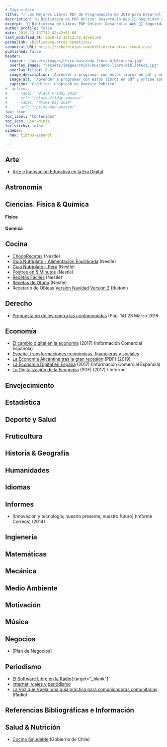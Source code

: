```yaml
---
# Página Base
title: "▷ Los Mejores Libros PDF de Programación de 2019 para Desarrolladores 📚"
description: "🚀 Biblioteca de PDF Online: Desarrollo Web 👩‍💻 Seguridad 🔐 Robótica 🤖 Redes 🕸 Criptomonedas 🏠 Domótica 💻 & Más ¡💥 100% GRATIS y en ESPAÑOL 💥!"
excerpt: "🚀 Biblioteca de Libros PDF Online: Desarrollo Web 👩‍💻 Seguridad 🔐 Robótica 🤖 Redes 🕸 Criptomonedas 🏠 Domótica 💻 & Más ¡100% GRATIS y en ESPAÑOL 💥!"
author_profile: false
date: 2019-12-13TT12:42:42+01:00
last_modified_at: 2019-12-13T12:42:42+01:00
permalink: /biblioteca-otras-tematicas/
canonical_URL: https://ciberninjas.com/biblioteca-otras-tematicas/
published: false
header:
  teaser: "/assets/images/chico-buscando-libro-biblioteca.jpg"
  overlay_image: "/assets/images/chico-buscando-libro-biblioteca.jpg"
  overlay_filter: 0.2
  image_description: 'Aprender a programar con estos libros en pdf y online sobre desarrollo web y otras tecnologíases | Ciberninjas'
  image_alt: 'Aprender a programar con estos libros en pdf y online sobre desarrollo web y otras tecnologíases | Ciberninjas'
  caption: "Créditos: Unsplash de Dominio Público"
#  actions:
#    - label: "Black Friday 2019"
#      url: "/black-friday-amazon/"
#    - label: "Prime Day 2019"
#      url: "/prime-day-amazon/"
toc: true
toc_label: "Contenidos"
toc_icon: user-ninja
toc_sticky: false
sidebar:
  nav: libros-espanol

---
```


## Arte

* [Arte e Innovación Educativa en la Era Digital](http://www.laboralcentrodearte.org/es/files/2018/arte-e-innovacion-educativa-en-la-era-digital)

## Astronomía


## Ciencias. Física & Química

#### Física

#### Química

## Cocina

* [ChocoRecetas](https://www.nestle.es/cualificacion/pdf/v2/01_Recetario_5%20minutos.pdf) (Nestle)
* [Guía Nutriplato - Alimentación Equilibrada](https://www.nutriplatonestle.es/nutritest/_docs/guia-nutriplato-nestle.pdf) (Nestle)
* [Guía Nutriplato - Perú](https://www.nestle.com.pe/sites/g/files/pydnoa276/files/asset-library/documents/nestle_plato_guia_nutricionistas.pdf) (Nestle)
* [Postres en 5 Minutos](https://www.nestle.es/cualificacion/pdf/v2/01_Recetario_5%20minutos.pdf) (Nestle)
* [Recetas Fáciles](http://www.nestle.es/ayudanosamejorar/Descargas/RECETAS_FACILES.pdf) (Nestle)
* [Recetas de Otoño](https://www.nestlecocina.es/descargas/nestle_cocina/recetario-otono-2019.pdf) (Nestle)
* Recetario de Obleas [Versión Navidad](https://www.nestlecocina.es/descargas/buitoni/recetario-obleas-navidad-2019.pdf) [Versión 2](https://www.nestlecocina.es/descargas/buitoni/recetario-de-obleas.pdf) (Buitoni)

<!-- https://www.google.com/search?rls=com.microsoft%3Aen-US&biw=1600&bih=757&sxsrf=ACYBGNTfVddYLKQLHPv_ixE6v0rRKH3Hsw%3A1576596786562&ei=MvX4XbjxIYaRlwTZ-o2ABQ&q=nestle+recetas+pdf&oq=nestle+recetas+pdf&gs_l=psy-ab.3..0i7i30j0i30j0i8i30l5.8552.9788..10182...0.0..0.140.1003.6j4......0....1..gws-wiz.......35i39j0i8i7i30.LK-B9qim60c&ved=0ahUKEwi40qrbgL3mAhWGyIUKHVl9A1AQ4dUDCAs&uact=5 -->

## Derecho

* [Propuesta no de ley contra las criptomonedas](http://www.congreso.es/public_oficiales/L12/CONG/BOCG/D/BOCG-12-D-321.PDF) (Pág. 14) 28 Marzo 2018

## Economía

* [El cambio digital en la economía](http://www.presidencia.gva.es/documents/166658342/166725599/Ejemplar+897/a5705a87-5cd7-400e-b055-34e103eb10ab) (2017) (Información Comercial Española)
* [España, transformaciones económicas, financieras y sociales](https://www.afi.es/webAfi/descargas/1711320/1252800/Espana-1987-2017-transformaciones-economicas-financieras-y-sociales.pdf)
* [La Economía Alicantina tras la gran recesión](https://www.diarioinformacion.com/estaticos/anuario-economico-2019/anuario-economico-2019.pdf) (PDF) (2019)
* [La Economía Digital en España](https://circulodeempresarios.org/transformacion-digital/wp-content/uploads/PublicacionesInteres/01.ICE%20898.pdf) (2017) (Información Comercial Española)
* [La Digitalización de la Economía](http://www.ces.es/documents/10180/4509980/Inf0317.pdf) (PDF) (2017) \ Informe

## Envejecimiento

## Estadística

## Deporte y Salud

## Fruticultura

## Historia & Geografía

## Humanidades

## Idiomas

## Informes

* [Innovación y tecnología; nuestro presente, nuestro futuro] (Informe Correos) (2014)
 
## Ingienería

## Matemáticas

## Mecánica

## Medio Ambiente

## Motivación

## Música

## Negocios

* [Plan de Negocios]

## Periodismo

* [El Software Libre en la Radio](https://cempazuchitl.org/2020/01/22/manual-el-software-libre-en-la-radio/){:target="_blank"}
* [Internet, viajes y periodismo](http://openaccess.uoc.edu/webapps/o2/bitstream/10609/268/4/Internet%2C%20viajes%20y%20periodismo_Bloque1.pdf)
* [La Voz que Vuela: una guía práctica para comunicadoras comunitarias](https://cempazuchitl.org/2020/01/21/libro-la-voz-que-vuela-una-guia-practica-para-comunicadoras-comunitarias-comppa/) (Radio)

## Referencias Bibliográficas e Información

## Salud & Nutrición

* [Cocina Saludable](https://inta.cl/wp-content/uploads/2018/03/cocina_saludable.pdf) (Gobierno de Chile)
<!-- https://www.google.com/search?q=recetas+ideales+nestle+pdf&rls=com.microsoft:en-US&sxsrf=ACYBGNRHic0F7oYW5hdzqAgQkOs9wYAmgw:1576596851620&ei=c_X4XfnDJZCelwShk5lY&start=10&sa=N&ved=2ahUKEwi5ya36gL3mAhUQz4UKHaFJBgsQ8NMDegQICxA7&biw=1600&bih=757 -->